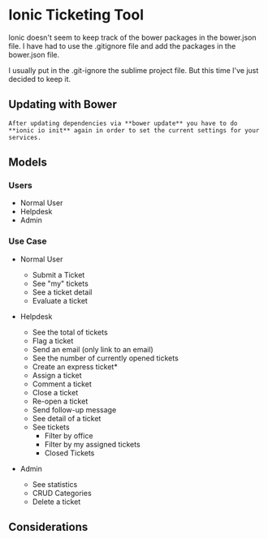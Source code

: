 # Ionic Ticketing Tool

Ionic doesn't seem to keep track of the bower packages in the bower.json file. I have had to use the .gitignore file and add the packages in the bower.json file.

I usually put in the .git-ignore the sublime project file. But this time I've just decided to keep it.

## Updating with Bower

```
After updating dependencies via **bower update** you have to do **ionic io init** again in order to set the current settings for your services.
```

## Models

### Users

+ Normal User
+ Helpdesk
+ Admin

### Use Case

+ Normal User
	+ Submit a Ticket
	+ See "my" tickets
	+ See a ticket detail
	+ Evaluate a ticket

+ Helpdesk
	+ See the total of tickets
	+ Flag a ticket
	+ Send an email (only link to an email)
	+ See the number of currently opened tickets
	+ Create an express ticket*
	+ Assign a ticket
	+ Comment a ticket
	+ Close a ticket
	+ Re-open a ticket
	+ Send follow-up message
	+ See detail of a ticket
	+ See tickets
		+ Filter by office
		+ Filter by my assigned tickets
		+ Closed Tickets 
	
+ Admin
	+ See statistics
	+ CRUD Categories
	+ Delete a ticket

## Considerations

